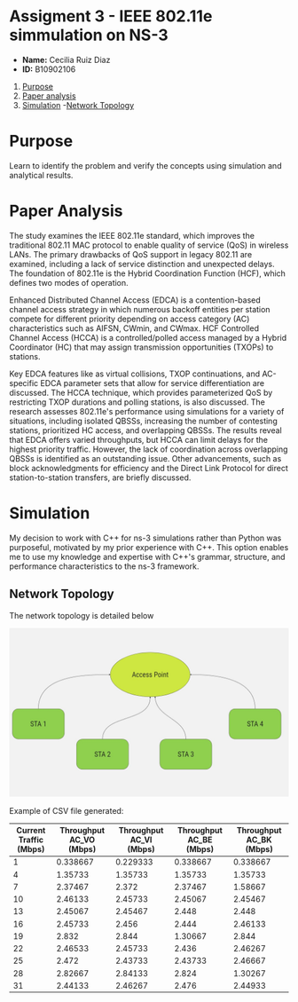 # Assigment 3 - IEEE 802.11e simmulation on NS-3
- **Name:** Cecilia Ruiz Diaz
- **ID:** B10902106

1. [Purpose](#Purpose)
2. [Paper analysis](#Paper-analysis)
3. [Simulation](#Simulation)
   -[Network Topology](#Network-Topology)

#  Purpose
Learn to identify the problem and verify the concepts using simulation and analytical results.

# Paper Analysis
The study examines the IEEE 802.11e standard, which improves the traditional 802.11 MAC protocol to enable quality of service (QoS) in wireless LANs. 
The primary drawbacks of QoS support in legacy 802.11 are examined, including a lack of service distinction and unexpected delays.
The foundation of 802.11e is the Hybrid Coordination Function (HCF), which defines two modes of operation.

Enhanced Distributed Channel Access (EDCA) is a contention-based channel access strategy in which numerous backoff entities per station compete for different priority depending on access category (AC) characteristics such as AIFSN, CWmin, and CWmax.
HCF Controlled Channel Access (HCCA) is a controlled/polled access managed by a Hybrid Coordinator (HC) that may assign transmission opportunities (TXOPs) to stations.

Key EDCA features like as virtual collisions, TXOP continuations, and AC-specific EDCA parameter sets that allow for service differentiation are discussed. The HCCA technique, which provides parameterized QoS by restricting TXOP durations and polling stations, is also discussed.
The research assesses 802.11e's performance using simulations for a variety of situations, including isolated QBSSs, increasing the number of contesting stations, prioritized HC access, and overlapping QBSSs. The results reveal that EDCA offers varied throughputs, but HCCA can limit delays for the highest priority traffic. However, the lack of coordination across overlapping QBSSs is identified as an outstanding issue.
Other advancements, such as block acknowledgments for efficiency and the Direct Link Protocol for direct station-to-station transfers, are briefly discussed.

# Simulation

My decision to work with C++ for ns-3 simulations rather than Python was purposeful, motivated by my prior experience with C++. This option enables me to use my knowledge and expertise with C++'s grammar, structure, and performance characteristics to the ns-3 framework. 

## Network Topology

The network topology is detailed below
<p align="center">
<img src=/assets/assigment-3-1.jpg>

Example of CSV file generated:

| Current Traffic (Mbps) | Throughput AC_VO (Mbps) | Throughput AC_VI (Mbps) | Throughput AC_BE (Mbps) | Throughput AC_BK (Mbps) |
|------------------------|-------------------------|-------------------------|-------------------------|-------------------------|
| 1                      | 0.338667                | 0.229333                | 0.338667                | 0.338667                |
| 4                      | 1.35733                 | 1.35733                 | 1.35733                 | 1.35733                 |
| 7                      | 2.37467                 | 2.372                   | 2.37467                 | 1.58667                 |
| 10                     | 2.46133                 | 2.45733                 | 2.45067                 | 2.45467                 |
| 13                     | 2.45067                 | 2.45467                 | 2.448                   | 2.448                   |
| 16                     | 2.45733                 | 2.456                   | 2.444                   | 2.46133                 |
| 19                     | 2.832                   | 2.844                   | 1.30667                 | 2.844                   |
| 22                     | 2.46533                 | 2.45733                 | 2.436                   | 2.46267                 |
| 25                     | 2.472                   | 2.43733                 | 2.43733                 | 2.46667                 |
| 28                     | 2.82667                 | 2.84133                 | 2.824                   | 1.30267                 |
| 31                     | 2.44133                 | 2.46267                 | 2.476                   | 2.44933                 |

